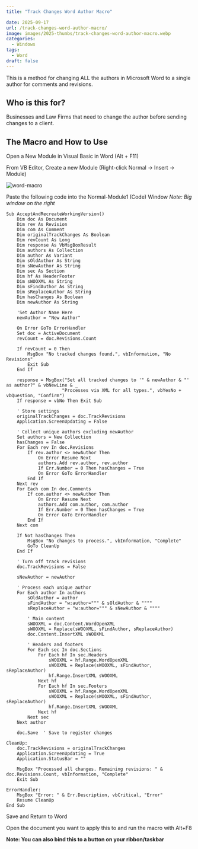 ```yaml
---
title: "Track Changes Word Author Macro"

date: 2025-09-17
url: /track-changes-word-author-macro/
image: images/2025-thumbs/track-changes-word-author-macro.webp
categories:
  - Windows
tags:
  - Word 
draft: false
---
```

This is a method for changing ALL the authors in Microsoft Word to a single author for comments and revisions. 
<!--more-->

## Who is this for?

Businesses and Law Firms that need to change the author before sending changes to a client.

## The Macro and How to Use

Open a New Module in Visual Basic in Word (Alt + F11)

From VB Editor, Create a new Module (Right-click Normal -> Insert -> Module)

![word-macro](/images/2025/word-macro.webp)

Paste the following code into the Normal-Module1 (Code) Window _Note: Big window on the right_

```
Sub AcceptAndRecreateWorkingVersion()
    Dim doc As Document
    Dim rev As Revision
    Dim com As Comment
    Dim originalTrackChanges As Boolean
    Dim revCount As Long
    Dim response As VbMsgBoxResult
    Dim authors As Collection
    Dim author As Variant
    Dim sOldAuthor As String
    Dim sNewAuthor As String
    Dim sec As Section
    Dim hf As HeaderFooter
    Dim sWOOXML As String
    Dim sFindAuthor As String
    Dim sReplaceAuthor As String
    Dim hasChanges As Boolean
    Dim newAuthor As String
  
    'Set Author Name Here
    newAuthor = "New Author"
    
    On Error GoTo ErrorHandler
    Set doc = ActiveDocument
    revCount = doc.Revisions.Count
    
    If revCount = 0 Then
        MsgBox "No tracked changes found.", vbInformation, "No Revisions"
        Exit Sub
    End If
    
    response = MsgBox("Set all tracked changes to '" & newAuthor & "' as author?" & vbNewLine & _
                     "Processes via XML for all types.", vbYesNo + vbQuestion, "Confirm")
    If response = vbNo Then Exit Sub
    
    ' Store settings
    originalTrackChanges = doc.TrackRevisions
    Application.ScreenUpdating = False
    
    ' Collect unique authors excluding newAuthor
    Set authors = New Collection
    hasChanges = False
    For Each rev In doc.Revisions
        If rev.author <> newAuthor Then
            On Error Resume Next
            authors.Add rev.author, rev.author
            If Err.Number = 0 Then hasChanges = True
            On Error GoTo ErrorHandler
        End If
    Next rev
    For Each com In doc.Comments
        If com.author <> newAuthor Then
            On Error Resume Next
            authors.Add com.author, com.author
            If Err.Number = 0 Then hasChanges = True
            On Error GoTo ErrorHandler
        End If
    Next com
    
    If Not hasChanges Then
        MsgBox "No changes to process.", vbInformation, "Complete"
        GoTo CleanUp
    End If
    
    ' Turn off track revisions
    doc.TrackRevisions = False
    
    sNewAuthor = newAuthor
    
    ' Process each unique author
    For Each author In authors
        sOldAuthor = author
        sFindAuthor = "w:author=""" & sOldAuthor & """"
        sReplaceAuthor = "w:author=""" & sNewAuthor & """"
        
        ' Main content
        sWOOXML = doc.Content.WordOpenXML
        sWOOXML = Replace(sWOOXML, sFindAuthor, sReplaceAuthor)
        doc.Content.InsertXML sWOOXML
        
        ' Headers and footers
        For Each sec In doc.Sections
            For Each hf In sec.Headers
                sWOOXML = hf.Range.WordOpenXML
                sWOOXML = Replace(sWOOXML, sFindAuthor, sReplaceAuthor)
                hf.Range.InsertXML sWOOXML
            Next hf
            For Each hf In sec.Footers
                sWOOXML = hf.Range.WordOpenXML
                sWOOXML = Replace(sWOOXML, sFindAuthor, sReplaceAuthor)
                hf.Range.InsertXML sWOOXML
            Next hf
        Next sec
    Next author
    
    doc.Save  ' Save to register changes
    
CleanUp:
    doc.TrackRevisions = originalTrackChanges
    Application.ScreenUpdating = True
    Application.StatusBar = ""
    
    MsgBox "Processed all changes. Remaining revisions: " & doc.Revisions.Count, vbInformation, "Complete"
    Exit Sub

ErrorHandler:
    MsgBox "Error: " & Err.Description, vbCritical, "Error"
    Resume CleanUp
End Sub
```

Save and Return to Word

Open the document you want to apply this to and run the macro with Alt+F8

**Note: You can also bind this to a button on your ribbon/taskbar**
